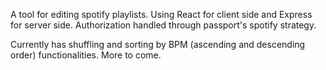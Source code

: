 A tool for editing spotify playlists. Using React for client side and Express for server side. Authorization handled through passport's spotify strategy.

Currently has shuffling and sorting by BPM (ascending and descending order) functionalities. More to come.
